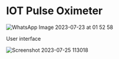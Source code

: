 # IOT Pulse Oximeter

![WhatsApp Image 2023-07-23 at 01 52 58](https://github.com/user-attachments/assets/99c49a30-11f7-41ff-a939-68393d29ec0a)

User interface

![Screenshot 2023-07-25 113018](https://github.com/user-attachments/assets/03c262d3-6cdb-437b-82cb-105c004138ec)

